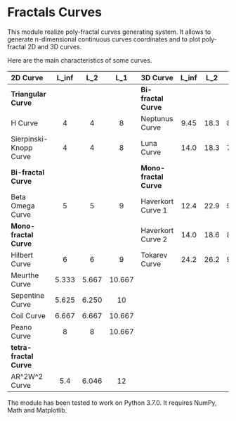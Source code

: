 # Fractals Curves

This module realize poly-fractal curves generating system. It allows to generate n-dimensional  continuous curves coordinates and to plot poly-fractal 2D and 3D curves.

Here are the main characteristics of some curves.

|2D Curve               | L_inf |  L_2  |   L_1   |3D Curve            | L_inf |  L_2  |  L_1  |
|:---                   | :---: | :---: |  :---:  |:---                | :---: | :---: | :---: |
|**Triangular Curve**   |       |       |         |**Bi-fractal Curve**                        |
|H Curve                |   4   |   4   |    8    |Neptunus Curve      | 9.45  | 18.3  | 88.9  |
|Sierpinski-Knopp Curve |   4   |   4   |    8    |Luna Curve          | 14.0  | 18.3  | 75.6  |
|**Bi-fractal Curve**   |       |       |         |**Mono-fractal Curve**                      |
|Beta Omega Curve       |   5   |   5   |    9    |Haverkort Curve 1   | 12.4  | 22.9  | 99.6  |
|**Mono-fractal Curve** |       |       |         |Haverkort Curve 2   | 14.0  | 18.6  | 89.8  |
|Hilbert Curve          |   6   |   6   |    9    |Tokarev Curve       | 24.2  | 26.2  | 98.3  |
|Meurthe Curve          | 5.333 | 5.667 | 10.667  |
|Sepentine Curve        | 5.625 | 6.250 |   10    |
|Coil Curve             | 6.667 | 6.667 | 10.667  |
|Peano Curve            |   8   |   8   | 10.667  |
|**tetra-fractal Curve**|       |       |         |
|AR^2W^2 Curve          |  5.4  | 6.046 |   12    |


The module has been tested to work on Python 3.7.0. It requires NumPy, Math and Matplotlib.
